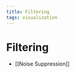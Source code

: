 ```yaml
---
title: Filtering
tags: visualization
---
```


# Filtering
- [[Noise Suppression]]
































